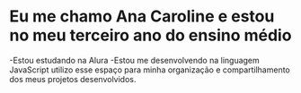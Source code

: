 # Eu me chamo Ana Caroline e estou no meu terceiro ano do ensino médio

 -Estou estudando na Alura
 -Estou me desenvolvendo na linguagem JavaScript utilizo esse espaço para minha
 organização e compartilhamento dos meus projetos desenvolvidos.
